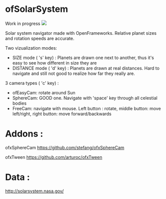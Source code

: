 ofSolarSystem
==============

Work in progress
![](https://raw.github.com/XavierFischer/ofSolarSystem/master/bin/data/screencap.png)

Solar system navigator made with OpenFrameworks.
Relative planet sizes and rotation speeds are accurate.

Two vizualization modes:
- SIZE mode ( 's' key) : Planets are drawn one next to another, thus it's easy to see how different in size they are
- DISTANCE mode ( 'd' key) : Planets are drawn at real distances. Hard to navigate and still not good to realize how far they really are.

3 camera types ( 'c' key) :
- ofEasyCam: rotate around Sun
- SphereCam: GOOD one. Navigate with 'space' key through all celestial bodies
- FreeCam: navigate with mouse. Left button : rotate, middle button: move left/right, right button: move forward/backwards

# Addons :

ofxSphereCam 	https://github.com/stefang/ofxSphereCam

ofxTween	https://github.com/arturoc/ofxTween

# Data : 
http://solarsystem.nasa.gov/
